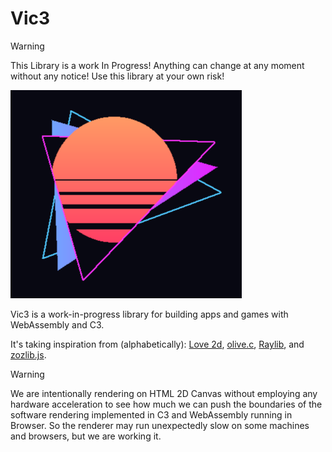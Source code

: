 # Vic3

> [!WARNING]
> This Library is a work In Progress! Anything can change at any moment without any notice! Use this library at your own risk!

![showcase](https://github.com/k00lagin/vi.c3/blob/main/assets/showcase.png?raw=true)

Vic3 is a work-in-progress library for building apps and games with WebAssembly and C3.

It's taking inspiration from (alphabetically): [Love 2d](https://love2d.org/), [olive.c](https://github.com/tsoding/olive.c), [Raylib](https://www.raylib.com/), and [zozlib.js](https://github.com/tsoding/zozlib.js).

> [!WARNING]
> We are intentionally rendering on HTML 2D Canvas without employing any hardware acceleration to see how much we can push the boundaries of the software rendering implemented in C3 and WebAssembly running in Browser. So the renderer may run unexpectedly slow on some machines and browsers, but we are working it.
